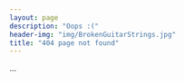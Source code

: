 ```yaml
---
layout: page
description: "Oops :("
header-img: "img/BrokenGuitarStrings.jpg"
title: "404 page not found"
---
```


...